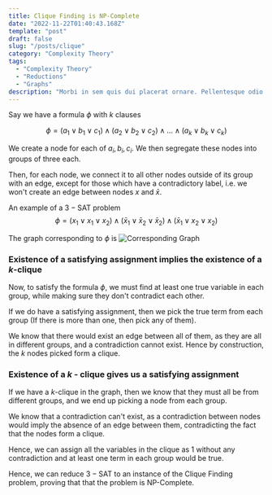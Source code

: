 ```yaml
---
title: Clique Finding is NP-Complete
date: "2022-11-22T01:40:43.168Z"
template: "post"
draft: false
slug: "/posts/clique"
category: "Complexity Theory"
tags:
  - "Complexity Theory"
  - "Reductions"
  - "Graphs"
description: "Morbi in sem quis dui placerat ornare. Pellentesque odio nisi, euismod in, pharetra a, ultricies in, diam. Sed arcu. Cras consequat."
---
```


Say we have a formula $\phi$ with $k$ clauses

$$
\phi = (a_1 \lor b_1 \lor c_1) \land (a_2 \lor b_2 \lor c_2) \land \dots \land (a_k \lor b_k \lor c_k)
$$

We create a node for each of $a_i, b_i, c_i$. We then segregate these nodes into groups of three each.

Then, for each node, we connect it to all other nodes outside of its group with an edge, except for those which have a contradictory label, i.e. we won't create an edge between nodes $x$ and $\bar x$.

An example of a $3-\text{SAT}$ problem
$$
\phi = (x_1 \lor x_1 \lor x_2) \land (\bar x_1 \lor \bar x_2 \lor \bar x_2) \land (\bar x_1 \lor x_2 \lor x_2)
$$

The graph corresponding to $\phi$ is
![Corresponding Graph](/media/clique.jpg)

### Existence of a satisfying assignment implies the existence of a $k$-clique

Now, to satisfy the formula $\phi$, we must find at least one true variable in each group, while making sure they don't contradict each other.

If we do have a satisfying assignment, then we pick the true term from each group (If there is more than one, then pick any of them).


We know that there would exist an edge between all of them, as they are all in different groups, and a contradiction cannot exist. Hence by construction, the $k$ nodes picked form a clique.

### Existence of a $k$ - clique gives us a satisfying assignment

If we have a $k$-clique in the graph, then we know that they must all be from different groups, and we end up picking a node from each group.

We know that a contradiction can't exist, as a contradiction between nodes would imply the absence of an edge between them, contradicting the fact that the nodes form a clique.

Hence, we can assign all the variables in the clique as $1$ without any contradiction and at least one term in each group would be true.

Hence, we can reduce $3-\text{SAT}$ to an instance of the Clique Finding problem, proving that that the problem is $\text{NP-Complete}$.
